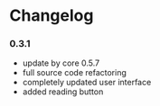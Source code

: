 # Changelog

### 0.3.1

- update by core 0.5.7
- full source code refactoring
- completely updated user interface
- added reading button
